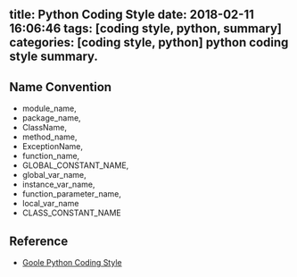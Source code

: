 title: Python Coding Style
date: 2018-02-11 16:06:46
tags:  [coding style, python, summary]
categories: [coding style, python]
python coding style summary.
---

## Name Convention

- module_name, 
- package_name, 
- ClassName, 
- method_name, 
- ExceptionName, 
- function_name, 
- GLOBAL_CONSTANT_NAME, 
- global_var_name, 
- instance_var_name, 
- function_parameter_name, 
- local_var_name
- CLASS_CONSTANT_NAME

## Reference
- [Goole Python Coding Style](https://google.github.io/styleguide/pyguide.html)

